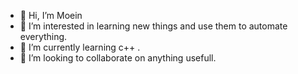 - 👋 Hi, I’m Moein
- 👀 I’m interested in learning new things and use them to automate everything.
- 🌱 I’m currently learning c++ .
- 💞️ I’m looking to collaborate on anything usefull.
